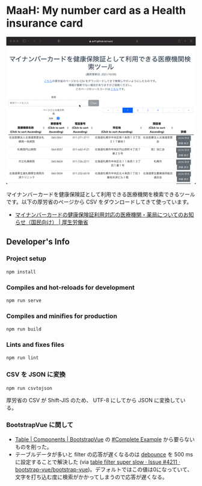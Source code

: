 # MaaH: My number card as a Health insurance card

![demo](src/assets/demo.gif)

マイナンバーカードを健康保険証として利用できる医療機関を検索できるツールです。以下の厚労省のページから CSV をダウンロードしてきて使っています。

- [マイナンバーカードの健康保険証利用対応の医療機関・薬局についてのお知らせ（国民向け） | 厚生労働省](https://www.mhlw.go.jp/stf/index_16743.html)

## Developer's Info

### Project setup

```sh
npm install
```

### Compiles and hot-reloads for development

```sh
npm run serve
```

### Compiles and minifies for production

```sh
npm run build
```

### Lints and fixes files

```sh
npm run lint
```

### CSV を JSON に変換

```sh
npm run csvtojson
```

厚労省の CSV が Shift-JIS のため、 UTF-8 にしてから JSON に変換している。

### BootstrapVue に関して

- [Table | Components | BootstrapVue](https://bootstrap-vue.org/docs/components/table) の [#Complete Example](https://bootstrap-vue.org/docs/components/table#complete-example) から要らないものを削った。
- テーブルデータが多いと filter の応答が遅くなるのは [debounce](https://bootstrap-vue.org/docs/components/form-input#debounce-support) を 500 ms に設定することで解決した (via [table filter super slow · Issue #4211 · bootstrap-vue/bootstrap-vue](https://github.com/bootstrap-vue/bootstrap-vue/issues/4211))。デフォルトではこの値は0になっていて、文字を打ち込む度に検索がかかってしまうので応答が遅くなる。
